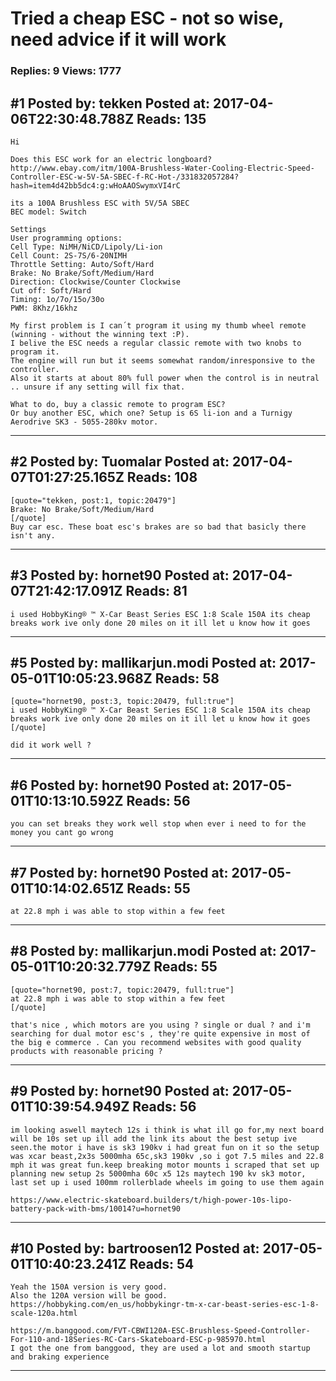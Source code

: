 # Tried a cheap ESC - not so wise, need advice if it will work

### Replies: 9 Views: 1777

## \#1 Posted by: tekken Posted at: 2017-04-06T22:30:48.788Z Reads: 135

```
Hi

Does this ESC work for an electric longboard?
http://www.ebay.com/itm/100A-Brushless-Water-Cooling-Electric-Speed-Controller-ESC-w-5V-5A-SBEC-f-RC-Hot-/331832057284?hash=item4d42bb5dc4:g:wHoAAOSwymxVI4rC

its a 100A Brushless ESC with 5V/5A SBEC
BEC model: Switch

Settings
User programming options:
Cell Type: NiMH/NiCD/Lipoly/Li-ion
Cell Count: 2S-7S/6-20NIMH
Throttle Setting: Auto/Soft/Hard
Brake: No Brake/Soft/Medium/Hard
Direction: Clockwise/Counter Clockwise
Cut off: Soft/Hard
Timing: 1o/7o/15o/30o
PWM: 8Khz/16khz

My first problem is I can´t program it using my thumb wheel remote (winning - without the winning text :P).
I belive the ESC needs a regular classic remote with two knobs to program it.
The engine will run but it seems somewhat random/inresponsive to the controller.
Also it starts at about 80% full power when the control is in neutral .. unsure if any setting will fix that.

What to do, buy a classic remote to program ESC?
Or buy another ESC, which one? Setup is 6S li-ion and a Turnigy Aerodrive SK3 - 5055-280kv motor.
```

---
## \#2 Posted by: Tuomalar Posted at: 2017-04-07T01:27:25.165Z Reads: 108

```
[quote="tekken, post:1, topic:20479"]
Brake: No Brake/Soft/Medium/Hard
[/quote]
Buy car esc. These boat esc's brakes are so bad that basicly there isn't any.
```

---
## \#3 Posted by: hornet90 Posted at: 2017-04-07T21:42:17.091Z Reads: 81

```
i used HobbyKing® ™ X-Car Beast Series ESC 1:8 Scale 150A its cheap breaks work ive only done 20 miles on it ill let u know how it goes
```

---
## \#5 Posted by: mallikarjun.modi Posted at: 2017-05-01T10:05:23.968Z Reads: 58

```
[quote="hornet90, post:3, topic:20479, full:true"]
i used HobbyKing® ™ X-Car Beast Series ESC 1:8 Scale 150A its cheap breaks work ive only done 20 miles on it ill let u know how it goes
[/quote]

did it work well ?
```

---
## \#6 Posted by: hornet90 Posted at: 2017-05-01T10:13:10.592Z Reads: 56

```
you can set breaks they work well stop when ever i need to for the money you cant go wrong
```

---
## \#7 Posted by: hornet90 Posted at: 2017-05-01T10:14:02.651Z Reads: 55

```
at 22.8 mph i was able to stop within a few feet
```

---
## \#8 Posted by: mallikarjun.modi Posted at: 2017-05-01T10:20:32.779Z Reads: 55

```
[quote="hornet90, post:7, topic:20479, full:true"]
at 22.8 mph i was able to stop within a few feet
[/quote]

that's nice , which motors are you using ? single or dual ? and i'm searching for dual motor esc's , they're quite expensive in most of the big e commerce . Can you recommend websites with good quality products with reasonable pricing ?
```

---
## \#9 Posted by: hornet90 Posted at: 2017-05-01T10:39:54.949Z Reads: 56

```
im looking aswell maytech 12s i think is what ill go for,my next board will be 10s set up ill add the link its about the best setup ive seen.the motor i have is sk3 190kv i had great fun on it so the setup was xcar beast,2x3s 5000mha 65c,sk3 190kv ,so i got 7.5 miles and 22.8 mph it was great fun.keep breaking motor mounts i scraped that set up planning new setup 2s 5000mha 60c x5 12s maytech 190 kv sk3 motor, last set up i used 100mm rollerblade wheels im going to use them again

https://www.electric-skateboard.builders/t/high-power-10s-lipo-battery-pack-with-bms/10014?u=hornet90
```

---
## \#10 Posted by: bartroosen12 Posted at: 2017-05-01T10:40:23.241Z Reads: 54

```
Yeah the 150A version is very good.
Also the 120A version will be good.
https://hobbyking.com/en_us/hobbykingr-tm-x-car-beast-series-esc-1-8-scale-120a.html

https://m.banggood.com/FVT-CBWI120A-ESC-Brushless-Speed-Controller-For-110-and-18Series-RC-Cars-Skateboard-ESC-p-985970.html
I got the one from banggood, they are used a lot and smooth startup and braking experience
```

---
